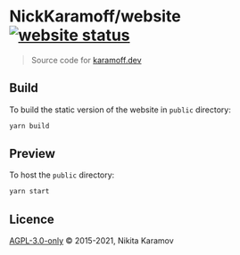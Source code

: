 # NickKaramoff/website  [![website status](https://badgen.net/uptime-robot/status/m782289871-06cf6e2f25dfd0855c64c874?label=&cache=300)](https://karamoff.dev)

> Source code for [karamoff.dev](https://karamoff.dev)

## Build

To build the static version of the website in `public` directory:

```sh
yarn build
```

## Preview

To host the `public` directory:

```sh
yarn start
```

## Licence

[AGPL-3.0-only](https://spdx.org/licenses/AGPL-3.0-only.html) © 2015-2021, Nikita Karamov

